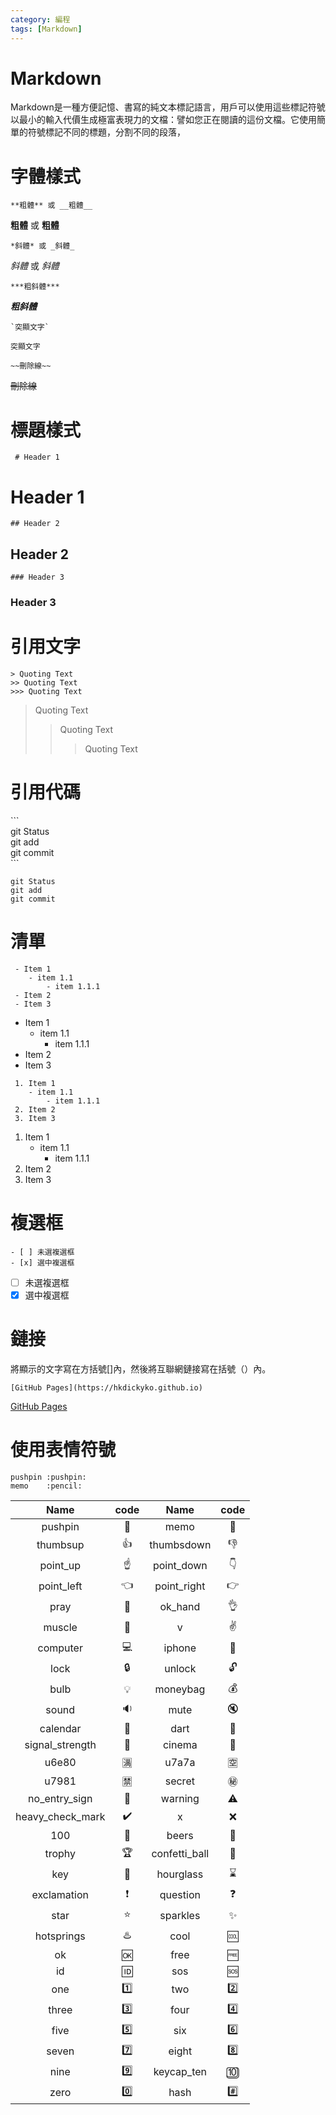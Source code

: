 ```yaml
---
category: 編程 
tags: [Markdown]
---
```


# Markdown

Markdown是一種方便記憶、書寫的純文本標記語言，用戶可以使用這些標記符號以最小的輸入代價生成極富表現力的文檔：譬如您正在閱讀的這份文檔。它使用簡單的符號標記不同的標題，分割不同的段落，

# 字體樣式

```
**粗體** 或 __粗體__
```
**粗體** 或 __粗體__

```
*斜體* 或 _斜體_
```
*斜體* 或 _斜體_
```
***粗斜體***
```
***粗斜體***

```
`突顯文字`
```
`突顯文字`

```
~~刪除線~~
```
~~刪除線~~

# 標題樣式
```
 # Header 1
```
# Header 1

```
## Header 2
```
## Header 2

```
### Header 3
```
### Header 3

# 引用文字
```
> Quoting Text
>> Quoting Text
>>> Quoting Text
```
> Quoting Text
>> Quoting Text
>>> Quoting Text

# 引用代碼
\```<br>
git Status<br>
git add<br>
git commit<br>
\```
```
git Status
git add
git commit
```

# 清單
```
 - Item 1
    - item 1.1
        - item 1.1.1
 - Item 2
 - Item 3
```
 - Item 1
    - item 1.1
        - item 1.1.1
 - Item 2
 - Item 3
  
```
 1. Item 1
    - item 1.1
        - item 1.1.1
 2. Item 2
 3. Item 3
```

 1. Item 1
    - item 1.1
        - item 1.1.1
 2. Item 2
 3. Item 3
   
# 複選框
```
- [ ] 未選複選框
- [x] 選中複選框
```
- [ ] 未選複選框
- [x] 選中複選框

# 鏈接
將顯示的文字寫在方括號[]內，然後將互聯網鏈接寫在括號（）內。

```
[GitHub Pages](https://hkdickyko.github.io)
```
[GitHub Pages](https://hkdickyko.github.io)

# 使用表情符號
```
pushpin :pushpin:
memo    :pencil:
```

| Name| code | Name| code |
|:---:|:---:|:---:|:---:|
|pushpin|:pushpin:|memo|:pencil:|
|thumbsup|:thumbsup:|thumbsdown|:thumbsdown:|
|point_up|:point_up:|point_down|:point_down:|
|point_left|:point_left:|point_right|:point_right:|
|pray|:pray:|ok_hand|:ok_hand:|
|muscle|:muscle:|v|:v:|
|computer|:computer:|iphone|:iphone:|
|lock|:lock:|unlock|:unlock:|
|bulb|:bulb:|moneybag|:moneybag:|
|sound|:sound:|mute|:mute:|
|calendar|:calendar:|dart|:dart:|
|signal_strength|:signal_strength:|cinema|:cinema:|
|u6e80|:u6e80:|u7a7a|:u7a7a:|
|u7981|:u7981:|secret|:secret:|
|no_entry_sign|:no_entry_sign:|warning|:warning:|
|heavy_check_mark|:heavy_check_mark:|x|:x:|
|100|:100:|beers|:beers:|
|trophy|:trophy:|confetti_ball|:confetti_ball:|
|key|:key:|hourglass|:hourglass:|
|exclamation|:exclamation:|question|:question:|
|star|:star:|sparkles|:sparkles:|
|hotsprings|:hotsprings:|cool|:cool:|
|ok|:ok:|free|:free:|
|id|:id:|sos|:sos:|
|one|:one:|two|:two:|
|three|:three:|four|:four:|
|five|:five:|six|:six:|
|seven|:seven:|eight|:eight:|
|nine|:nine:|keycap_ten|:keycap_ten:|
|zero|:zero:|hash|:hash:|